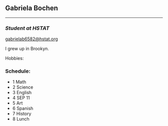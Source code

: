 ## **Gabriela Bochen**
---
### _Student at HSTAT_


gabrielab6582@hstat.org 

I grew up in Brookyn.

Hobbies: 


### Schedule: 
* 1 Math 
* 2 Science 
* 3 English 
* 4 SEP 11
* 5 Art 
* 6 Spanish 
* 7 History 
* 8 Lunch